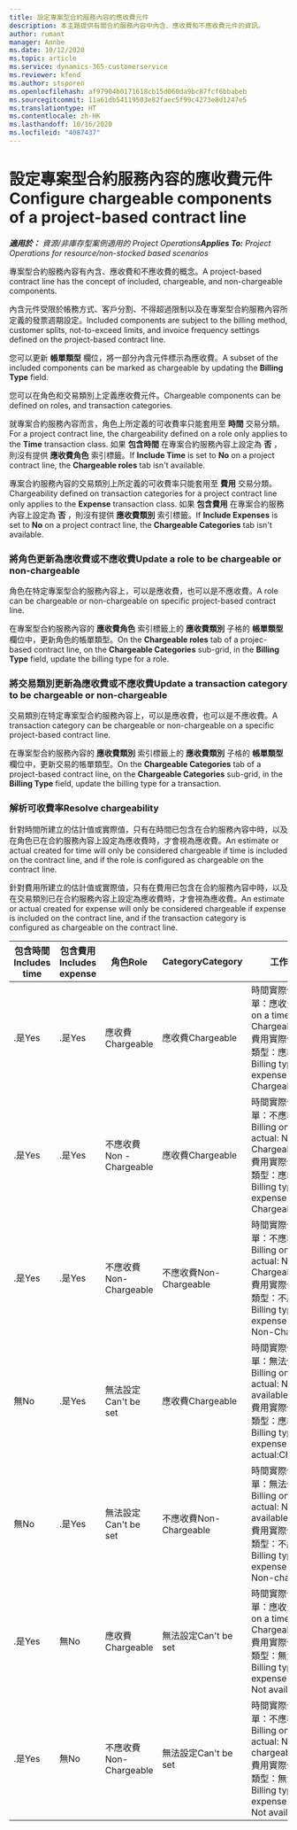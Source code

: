 ```yaml
---
title: 設定專案型合約服務內容的應收費元件
description: 本主題提供有關合約服務內容中內含、應收費和不應收費元件的資訊。
author: rumant
manager: Annbe
ms.date: 10/12/2020
ms.topic: article
ms.service: dynamics-365-customerservice
ms.reviewer: kfend
ms.author: stsporen
ms.openlocfilehash: af97904b0171618cb15d060da9bc87fcf6bbabeb
ms.sourcegitcommit: 11a61db54119503e82faec5f99c4273e8d1247e5
ms.translationtype: HT
ms.contentlocale: zh-HK
ms.lasthandoff: 10/16/2020
ms.locfileid: "4087437"
---
```

# <a name="configure-chargeable-components-of-a-project-based-contract-line"></a><span data-ttu-id="4e9e5-103">設定專案型合約服務內容的應收費元件</span><span class="sxs-lookup"><span data-stu-id="4e9e5-103">Configure chargeable components of a project-based contract line</span></span>

<span data-ttu-id="4e9e5-104">_**適用於：** 資源/非庫存型案例適用的 Project Operations_</span><span class="sxs-lookup"><span data-stu-id="4e9e5-104">_**Applies To:** Project Operations for resource/non-stocked based scenarios_</span></span>

<span data-ttu-id="4e9e5-105">專案型合約服務內容有內含、應收費和不應收費的概念。</span><span class="sxs-lookup"><span data-stu-id="4e9e5-105">A project-based contract line has the concept of included, chargeable, and non-chargeable components.</span></span>

<span data-ttu-id="4e9e5-106">內含元件受限於帳務方式、客戶分割、不得超過限制以及在專案型合約服務內容所定義的發票週期設定。</span><span class="sxs-lookup"><span data-stu-id="4e9e5-106">Included components are subject to the billing method, customer splits, not-to-exceed limits, and invoice frequency settings defined on the project-based contract line.</span></span>

<span data-ttu-id="4e9e5-107">您可以更新 **帳單類型** 欄位，將一部分內含元件標示為應收費。</span><span class="sxs-lookup"><span data-stu-id="4e9e5-107">A subset of the included components can be marked as chargeable by updating the **Billing Type** field.</span></span>

<span data-ttu-id="4e9e5-108">您可以在角色和交易類別上定義應收費元件。</span><span class="sxs-lookup"><span data-stu-id="4e9e5-108">Chargeable components can be defined on roles, and transaction categories.</span></span>

<span data-ttu-id="4e9e5-109">就專案合約服務內容而言，角色上所定義的可收費率只能套用至 **時間** 交易分類。</span><span class="sxs-lookup"><span data-stu-id="4e9e5-109">For a project contract line, the chargeability defined on a role only applies to the **Time** transaction class.</span></span> <span data-ttu-id="4e9e5-110">如果 **包含時間** 在專案合約服務內容上設定為 **否** ，則沒有提供 **應收費角色** 索引標籤。</span><span class="sxs-lookup"><span data-stu-id="4e9e5-110">If **Include Time** is set to **No** on a project contract line, the **Chargeable roles** tab isn't available.</span></span>

<span data-ttu-id="4e9e5-111">專案合約服務內容的交易類別上所定義的可收費率只能套用至 **費用** 交易分類。</span><span class="sxs-lookup"><span data-stu-id="4e9e5-111">Chargeability defined on transaction categories for a project contract line only applies to the **Expense** transaction class.</span></span> <span data-ttu-id="4e9e5-112">如果 **包含費用** 在專案合約服務內容上設定為 **否** ，則沒有提供 **應收費類別** 索引標籤。</span><span class="sxs-lookup"><span data-stu-id="4e9e5-112">If **Include Expenses** is set to **No** on a project contract line, the **Chargeable Categories** tab isn't available.</span></span>

### <a name="update-a-role-to-be-chargeable-or-non-chargeable"></a><span data-ttu-id="4e9e5-113">將角色更新為應收費或不應收費</span><span class="sxs-lookup"><span data-stu-id="4e9e5-113">Update a role to be chargeable or non-chargeable</span></span>

<span data-ttu-id="4e9e5-114">角色在特定專案型合約服務內容上，可以是應收費，也可以是不應收費。</span><span class="sxs-lookup"><span data-stu-id="4e9e5-114">A role can be chargeable or non-chargeable on specific project-based contract line.</span></span>

<span data-ttu-id="4e9e5-115">在專案型合約服務內容的 **應收費角色** 索引標籤上的 **應收費類別** 子格的 **帳單類型** 欄位中，更新角色的帳單類型。</span><span class="sxs-lookup"><span data-stu-id="4e9e5-115">On the **Chargeable roles** tab of a projec-based contract line, on the **Chargeable Categories** sub-grid, in the **Billing Type** field, update the billing type for a role.</span></span>

### <a name="update-a-transaction-category-to-be-chargeable-or-non-chargeable"></a><span data-ttu-id="4e9e5-116">將交易類別更新為應收費或不應收費</span><span class="sxs-lookup"><span data-stu-id="4e9e5-116">Update a transaction category to be chargeable or non-chargeable</span></span>

<span data-ttu-id="4e9e5-117">交易類別在特定專案型合約服務內容上，可以是應收費，也可以是不應收費。</span><span class="sxs-lookup"><span data-stu-id="4e9e5-117">A transaction category can be chargeable or non-chargeable on a specific project-based contract line.</span></span>

<span data-ttu-id="4e9e5-118">在專案型合約服務內容的 **應收費類別** 索引標籤上的 **應收費類別** 子格的 **帳單類型** 欄位中，更新交易的帳單類型。</span><span class="sxs-lookup"><span data-stu-id="4e9e5-118">On the **Chargeable Categories** tab of a project-based contract line, on the **Chargeable Categories** sub-grid, in the **Billing Type** field, update the billing type for a transaction.</span></span>

### <a name="resolve-chargeability"></a><span data-ttu-id="4e9e5-119">解析可收費率</span><span class="sxs-lookup"><span data-stu-id="4e9e5-119">Resolve chargeability</span></span>

<span data-ttu-id="4e9e5-120">針對時間所建立的估計值或實際值，只有在時間已包含在合約服務內容中時，以及在角色已在合約服務內容上設定為應收費時，才會視為應收費。</span><span class="sxs-lookup"><span data-stu-id="4e9e5-120">An estimate or actual created for time will only be considered chargeable if time is included on the contract line, and if the role is configured as chargeable on the contract line.</span></span>

<span data-ttu-id="4e9e5-121">針對費用所建立的估計值或實際值，只有在費用已包含在合約服務內容中時，以及在交易類別已在合約服務內容上設定為應收費時，才會視為應收費。</span><span class="sxs-lookup"><span data-stu-id="4e9e5-121">An estimate or actual created for expense will only be considered chargeable if expense is included on the contract line, and if the transaction category is configured as chargeable on the contract line.</span></span>

| <span data-ttu-id="4e9e5-122">包含時間</span><span class="sxs-lookup"><span data-stu-id="4e9e5-122">Includes time</span></span> | <span data-ttu-id="4e9e5-123">包含費用</span><span class="sxs-lookup"><span data-stu-id="4e9e5-123">Includes expense</span></span> | <span data-ttu-id="4e9e5-124">角色</span><span class="sxs-lookup"><span data-stu-id="4e9e5-124">Role</span></span> | <span data-ttu-id="4e9e5-125">Category</span><span class="sxs-lookup"><span data-stu-id="4e9e5-125">Category</span></span> | <span data-ttu-id="4e9e5-126">工作​​</span><span class="sxs-lookup"><span data-stu-id="4e9e5-126">Task</span></span> |
| --- | --- | --- | --- | --- |
| <span data-ttu-id="4e9e5-127">.是</span><span class="sxs-lookup"><span data-stu-id="4e9e5-127">Yes</span></span> | <span data-ttu-id="4e9e5-128">.是</span><span class="sxs-lookup"><span data-stu-id="4e9e5-128">Yes</span></span> | <span data-ttu-id="4e9e5-129">應收費</span><span class="sxs-lookup"><span data-stu-id="4e9e5-129">Chargeable</span></span> | <span data-ttu-id="4e9e5-130">應收費</span><span class="sxs-lookup"><span data-stu-id="4e9e5-130">Chargeable</span></span> | <span data-ttu-id="4e9e5-131">時間實際值的帳單：應收費</span><span class="sxs-lookup"><span data-stu-id="4e9e5-131">Billing on a time actual: Chargeable</span></span> </br><span data-ttu-id="4e9e5-132">費用實際值的帳單類型：應收費</span><span class="sxs-lookup"><span data-stu-id="4e9e5-132">Billing type on an expense actual: Chargeable</span></span> |
| <span data-ttu-id="4e9e5-133">.是</span><span class="sxs-lookup"><span data-stu-id="4e9e5-133">Yes</span></span> | <span data-ttu-id="4e9e5-134">.是</span><span class="sxs-lookup"><span data-stu-id="4e9e5-134">Yes</span></span> | <span data-ttu-id="4e9e5-135">不應收費</span><span class="sxs-lookup"><span data-stu-id="4e9e5-135">Non - Chargeable</span></span> | <span data-ttu-id="4e9e5-136">應收費</span><span class="sxs-lookup"><span data-stu-id="4e9e5-136">Chargeable</span></span> | <span data-ttu-id="4e9e5-137">時間實際值的帳單：不應收費</span><span class="sxs-lookup"><span data-stu-id="4e9e5-137">Billing on a time actual: Non-Chargeable</span></span> </br><span data-ttu-id="4e9e5-138">費用實際值的帳單類型：應收費</span><span class="sxs-lookup"><span data-stu-id="4e9e5-138">Billing type on an expense actual: Chargeable</span></span> |
| <span data-ttu-id="4e9e5-139">.是</span><span class="sxs-lookup"><span data-stu-id="4e9e5-139">Yes</span></span> | <span data-ttu-id="4e9e5-140">.是</span><span class="sxs-lookup"><span data-stu-id="4e9e5-140">Yes</span></span> | <span data-ttu-id="4e9e5-141">不應收費</span><span class="sxs-lookup"><span data-stu-id="4e9e5-141">Non-Chargeable</span></span> | <span data-ttu-id="4e9e5-142">不應收費</span><span class="sxs-lookup"><span data-stu-id="4e9e5-142">Non-Chargeable</span></span> | <span data-ttu-id="4e9e5-143">時間實際值的帳單：不應收費</span><span class="sxs-lookup"><span data-stu-id="4e9e5-143">Billing on a time actual: Non-Chargeable</span></span> </br><span data-ttu-id="4e9e5-144">費用實際值的帳單類型：不應收費</span><span class="sxs-lookup"><span data-stu-id="4e9e5-144">Billing type on an expense actual: Non-Chargeable</span></span> |
| <span data-ttu-id="4e9e5-145">無</span><span class="sxs-lookup"><span data-stu-id="4e9e5-145">No</span></span> | <span data-ttu-id="4e9e5-146">.是</span><span class="sxs-lookup"><span data-stu-id="4e9e5-146">Yes</span></span> | <span data-ttu-id="4e9e5-147">無法設定</span><span class="sxs-lookup"><span data-stu-id="4e9e5-147">Can't be set</span></span> | <span data-ttu-id="4e9e5-148">應收費</span><span class="sxs-lookup"><span data-stu-id="4e9e5-148">Chargeable</span></span> | <span data-ttu-id="4e9e5-149">時間實際值的帳單：無法使用</span><span class="sxs-lookup"><span data-stu-id="4e9e5-149">Billing on a time actual: Not available</span></span> </br><span data-ttu-id="4e9e5-150">費用實際值的帳單類型：應收費</span><span class="sxs-lookup"><span data-stu-id="4e9e5-150">Billing type on an expense actual:Chargeable</span></span> |
| <span data-ttu-id="4e9e5-151">無</span><span class="sxs-lookup"><span data-stu-id="4e9e5-151">No</span></span> | <span data-ttu-id="4e9e5-152">.是</span><span class="sxs-lookup"><span data-stu-id="4e9e5-152">Yes</span></span> | <span data-ttu-id="4e9e5-153">無法設定</span><span class="sxs-lookup"><span data-stu-id="4e9e5-153">Can't be set</span></span> | <span data-ttu-id="4e9e5-154">不應收費</span><span class="sxs-lookup"><span data-stu-id="4e9e5-154">Non-Chargeable</span></span> | <span data-ttu-id="4e9e5-155">時間實際值的帳單：無法使用</span><span class="sxs-lookup"><span data-stu-id="4e9e5-155">Billing on a time actual: Not available</span></span> </br><span data-ttu-id="4e9e5-156">費用實際值的帳單類型：不應收費</span><span class="sxs-lookup"><span data-stu-id="4e9e5-156">Billing type on an expense actual: Non-chargeable</span></span> |
| <span data-ttu-id="4e9e5-157">.是</span><span class="sxs-lookup"><span data-stu-id="4e9e5-157">Yes</span></span> | <span data-ttu-id="4e9e5-158">無</span><span class="sxs-lookup"><span data-stu-id="4e9e5-158">No</span></span> | <span data-ttu-id="4e9e5-159">應收費</span><span class="sxs-lookup"><span data-stu-id="4e9e5-159">Chargeable</span></span> | <span data-ttu-id="4e9e5-160">無法設定</span><span class="sxs-lookup"><span data-stu-id="4e9e5-160">Can't be set</span></span> | <span data-ttu-id="4e9e5-161">時間實際值的帳單：應收費</span><span class="sxs-lookup"><span data-stu-id="4e9e5-161">Billing on a time actual: Chargeable</span></span> </br><span data-ttu-id="4e9e5-162">費用實際值的帳單類型：無法使用</span><span class="sxs-lookup"><span data-stu-id="4e9e5-162">Billing type on an expense actual: Not available</span></span> |
| <span data-ttu-id="4e9e5-163">.是</span><span class="sxs-lookup"><span data-stu-id="4e9e5-163">Yes</span></span> | <span data-ttu-id="4e9e5-164">無</span><span class="sxs-lookup"><span data-stu-id="4e9e5-164">No</span></span> | <span data-ttu-id="4e9e5-165">不應收費</span><span class="sxs-lookup"><span data-stu-id="4e9e5-165">Non-Chargeable</span></span> | <span data-ttu-id="4e9e5-166">無法設定</span><span class="sxs-lookup"><span data-stu-id="4e9e5-166">Can't be set</span></span> | <span data-ttu-id="4e9e5-167">時間實際值的帳單：不應收費</span><span class="sxs-lookup"><span data-stu-id="4e9e5-167">Billing on a time actual: Non-chargeable</span></span> </br> <span data-ttu-id="4e9e5-168">費用實際值的帳單類型：無法使用</span><span class="sxs-lookup"><span data-stu-id="4e9e5-168">Billing type on an expense actual: Not available</span></span> |
